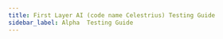 ```yaml
---
title: First Layer AI (code name Celestrius) Testing Guide
sidebar_label: Alpha  Testing Guide
---
```



